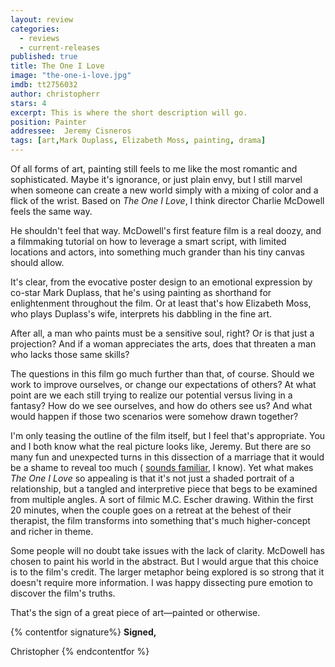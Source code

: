 ```yaml
---
layout: review
categories: 
  - reviews
  - current-releases
published: true
title: The One I Love
image: "the-one-i-love.jpg"
imdb: tt2756032
author: christopherr
stars: 4
excerpt: This is where the short description will go.
position: Painter
addressee:  Jeremy Cisneros
tags: [art,Mark Duplass, Elizabeth Moss, painting, drama]
---
```

Of all forms of art, painting still feels to me like the most romantic and sophisticated. Maybe it's ignorance, or just plain envy, but I still marvel when someone can create a new world simply with a mixing of color and a flick of the wrist. Based on _The One I Love_, I think director Charlie McDowell feels the same way.

He shouldn't feel that way. McDowell's first feature film is a real doozy, and a filmmaking tutorial on how to leverage a smart script, with limited locations and actors, into something much grander than his tiny canvas should allow.

It's clear, from the evocative poster design to an emotional expression by co-star Mark Duplass, that he's using painting as shorthand for enlightenment throughout the film. Or at least that's how Elizabeth Moss, who plays Duplass's wife, interprets his dabbling in the fine art.

After all, a man who paints must be a sensitive soul, right? Or is that just a projection? And if a woman appreciates the arts, does that threaten a man who lacks those same skills?

The questions in this film go much further than that, of course. Should we work to improve ourselves, or change our expectations of others? At what point are we each still trying to realize our potential versus living in a fantasy? How do we see ourselves, and how do others see us? And what would happen if those two scenarios were somehow drawn together?

I'm only teasing the outline of the film itself, but I feel that's appropriate. You and I both know what the real picture looks like, Jeremy. But there are so many fun and unexpected turns in this dissection of a marriage that it would be a shame to reveal too much ( [sounds familiar](http://www.dearcastandcrew.com/content/2014/10/9/gone-girl.html), I know). Yet what makes _The One I Love_ so appealing is that it's not just a shaded portrait of a relationship, but a tangled and interpretive piece that begs to be examined from multiple angles. A sort of filmic M.C. Escher drawing. Within the first 20 minutes, when the couple goes on a retreat at the behest of their therapist, the film transforms into something that's much higher-concept and richer in theme.

Some people will no doubt take issues with the lack of clarity. McDowell has chosen to paint his world in the abstract. But I would argue that this choice is to the film's credit. The larger metaphor being explored is so strong that it doesn't require more information. I was happy dissecting pure emotion to discover the film's truths.

That's the sign of a great piece of art—painted or otherwise.

{% contentfor signature%}**Signed,**

Christopher
{% endcontentfor %}